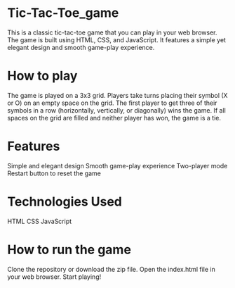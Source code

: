 # Tic-Tac-Toe_game
This is a classic tic-tac-toe game that you can play in your web browser. The game is built using HTML, CSS, and JavaScript. It features a simple yet elegant design and smooth game-play experience.
# How to play
The game is played on a 3x3 grid.
Players take turns placing their symbol (X or O) on an empty space on the grid.
The first player to get three of their symbols in a row (horizontally, vertically, or diagonally) wins the game.
If all spaces on the grid are filled and neither player has won, the game is a tie.
# Features
Simple and elegant design
Smooth game-play experience
Two-player mode
Restart button to reset the game
# Technologies Used
HTML
CSS
JavaScript
# How to run the game
Clone the repository or download the zip file.
Open the index.html file in your web browser.
Start playing!
